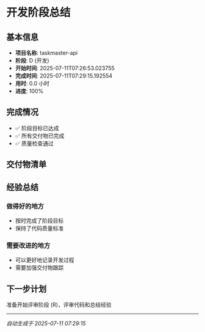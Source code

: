 # 开发阶段总结

## 基本信息
- **项目名称**: taskmaster-api
- **阶段**: D (开发)
- **开始时间**: 2025-07-11T07:26:53.023755
- **完成时间**: 2025-07-11T07:29:15.192554
- **用时**: 0.0 小时
- **进度**: 100%

## 完成情况
- ✅ 阶段目标已达成
- ✅ 所有交付物已完成
- ✅ 质量检查通过

## 交付物清单


## 经验总结
### 做得好的地方
- 按时完成了阶段目标
- 保持了代码质量标准

### 需要改进的地方
- 可以更好地记录开发过程
- 需要加强交付物跟踪

## 下一步计划
准备开始评审阶段 (R)，评审代码和总结经验

---
*自动生成于 2025-07-11 07:29:15*
